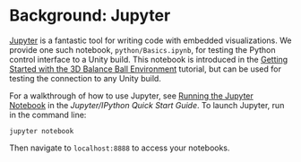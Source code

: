 # Background: Jupyter

[Jupyter](https://jupyter.org) is a fantastic tool for writing code with 
embedded visualizations. We provide one such notebook, `python/Basics.ipynb`, 
for testing the Python control interface to a Unity build. This notebook is 
introduced in the 
[Getting Started with the 3D Balance Ball Environment](Getting-Started-with-Balance-Ball.md)
tutorial, but can be used for testing the connection to any Unity build.

For a walkthrough of how to use Jupyter, see
[Running the Jupyter Notebook](http://jupyter-notebook-beginner-guide.readthedocs.io/en/latest/execute.html)
in the _Jupyter/IPython Quick Start Guide_. To launch Jupyter, run in the command line:

`jupyter notebook`

Then navigate to `localhost:8888` to access your notebooks.
